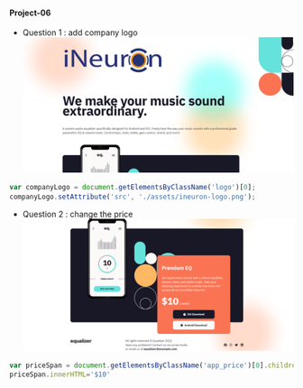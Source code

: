 #### Project-06 
- Question 1 : add company logo
![image](./Output/DOM%20P3%20SS-1.png)
```javascript
var companyLogo = document.getElementsByClassName('logo')[0];
companyLogo.setAttribute('src', './assets/ineuron-logo.png');
```
- Question 2 : change the price
![image](./Output/DOM%20P3%20SS-2.png)
```javascript
var priceSpan = document.getElementsByClassName('app_price')[0].children[0];
priceSpan.innerHTML='$10'
```


